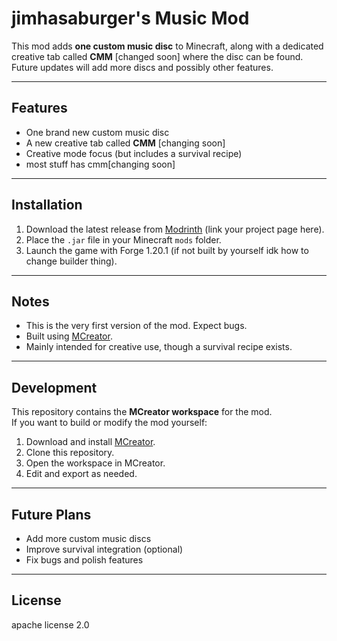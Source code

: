 # jimhasaburger's Music Mod

This mod adds **one custom music disc** to Minecraft, along with a dedicated creative tab called **CMM** [changed soon] where the disc can be found.  
Future updates will add more discs and possibly other features.  

---

## Features
- One brand new custom music disc  
- A new creative tab called **CMM**  [changing soon]
- Creative mode focus (but includes a survival recipe)  
- most stuff has cmm[changing soon]

---

## Installation
1. Download the latest release from [Modrinth](https://modrinth.com/) (link your project page here).  
2. Place the `.jar` file in your Minecraft `mods` folder.  
3. Launch the game with Forge 1.20.1 (if not built by yourself idk how to change builder thing).  

---

## Notes
- This is the very first version of the mod. Expect bugs.  
- Built using [MCreator](https://mcreator.net/).  
- Mainly intended for creative use, though a survival recipe exists.  

---

## Development
This repository contains the **MCreator workspace** for the mod.  
If you want to build or modify the mod yourself:  

1. Download and install [MCreator](https://mcreator.net/download).  
2. Clone this repository.  
3. Open the workspace in MCreator.  
4. Edit and export as needed.  

---

## Future Plans
- Add more custom music discs  
- Improve survival integration (optional)  
- Fix bugs and polish features  

---

## License
apache license 2.0  
